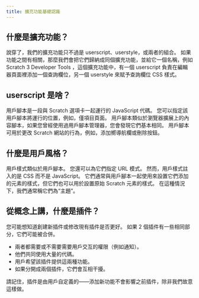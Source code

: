 ```yaml
---
title: 擴充功能基礎認識
---
```


## 什麼是擴充功能？
說穿了，我們的擴充功能只不過是 userscript、userstyle，或兩者的組合。 如果功能之間有相關，那麼我們會把它們歸納成同個擴充功能，並給它一個名稱，例如 Scratch 3 Developer Tools ，這個擴充功能中，有一個 userscript 負責在編輯器頁面裡添加一個查詢欄位，另一個 userstyle 來賦予查詢欄位 CSS 樣式。

## userscript 是啥？
用戶腳本是一段與 Scratch 選項卡一起運行的 JavaScript 代碼。 您可以指定該用戶腳本將運行的位置，例如，僅項目頁面。 用戶腳本類似於瀏覽器擴展上的內容腳本，如果您曾經使用過用戶腳本管理器，您會發現它們基本相同。 用戶腳本可用於更改 Scratch 網站的行為，例如，添加嚮導航欄或刪除按鈕。

## 什麼是用戶風格？
用戶樣式類似於用戶腳本。 您還可以為它們指定 URL 模式。 然而，用戶樣式註入的是 CSS 而不是 JavaScript。 它們通常與用戶腳本一起使用來設置它們添加的元素的樣式，但它們也可以用於設置原始 Scratch 元素的樣式。 在這種情況下，我們通常稱它們為“主題”。

## 從概念上講，什麼是插件？
您可能想知道創建新插件或修改現有插件是否更好。 
如果 2 個插件有一些相同部分，它們可能被合併。
- 兩者都需要或不需要需要用戶交互的權限（例如通知）。
- 他們共同使用大量的代碼。
- 用戶希望該插件提供這兩種功能。
- 如果分開成兩個插件，它們會互相干擾。

請記住，插件是由用戶自定義的——添加新功能不會影響之前插件，除非我們故意這樣做。